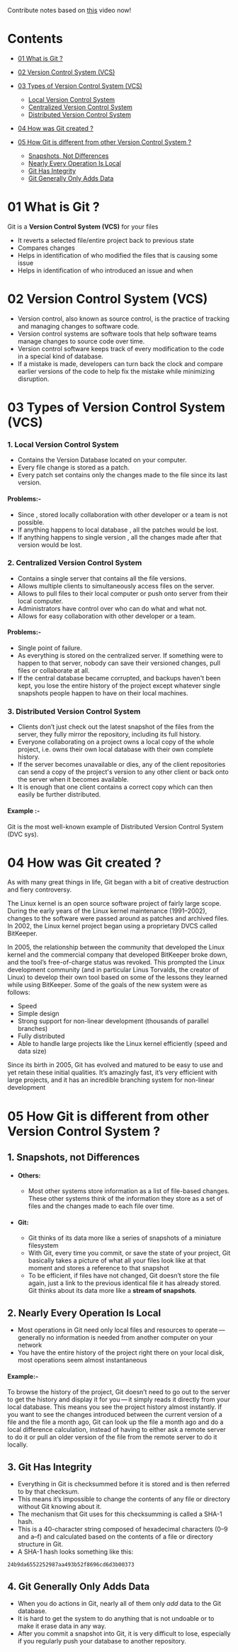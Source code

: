 Contribute notes based on [this](https://www.youtube.com/watch?v=LQ2LTPHeTts&list=PL2kSRH_DmWVajYgFoP-HVKK5VKkzFYyzp&index=1) video now!



# Contents

- [01 What is Git ?](#01-what-is-git-)

- [02 Version Control System (VCS)](#02-version-control-system-vcs)
- [03 Types of Version Control System (VCS)](#03-types-of-version-control-system-vcs)
  - [Local Version Control System](#1-local-version-control-system)
  - [Centralized Version Control System](#2-centralized-version-control-system)
  - [Distributed Version Control System](#3-distributed-version-control-system)
- [04 How was Git created ?](#04-how-was-git-created-)
- [05 How Git is different from other Version Control System ?](#05-how-git-is-different-from-other-version-control-system-)
  - [Snapshots, Not Differences](#1-snapshorts-not-differences)
  - [Nearly Every Operation Is Local](#2-nearly-every-operation-is-local)
  - [Git Has Integrity](#3-git-has-integrity)
  - [Git Generally Only Adds Data](#4-git-generally-only-adds-data)

# 01 What is Git ?

Git is a **Version Control System (VCS)** for your files

- It reverts a selected file/entire project back to previous state
- Compares changes
- Helps in identification of who modified the files that is causing some issue
- Helps in identification of who introduced an issue and when

# 02 Version Control System (VCS)

- Version control, also known as source control, is the practice of tracking and managing changes to software code.
- Version control systems are software tools that help software teams manage changes to source code over time.
- Version control software keeps track of every modification to the code in a special kind of database.
- If a mistake is made, developers can turn back the clock and compare earlier versions of the code to help fix the mistake while minimizing disruption.

# 03 Types of Version Control System (VCS)

### 1. Local Version Control System

- Contains the Version Database located on your computer.
- Every file change is stored as a patch.
- Every patch set contains only the changes made to the file since its last version.

#### Problems:-

- Since , stored locally collaboration with other developer or a team is not possible.
- If anything happens to local database , all the patches would be lost.
- If anything happens to single version , all the changes made after that version would be lost.

### 2. Centralized Version Control System

- Contains a single server that contains all the file versions.
- Allows multiple clients to simultaneously access files on the server.
- Allows to pull files to their local computer or push onto server from their local computer.
- Administrators have control over who can do what and what not.
- Allows for easy collaboration with other developer or a team.

#### Problems:-

- Single point of failure.
- As everything is stored on the centralized server. If something were to happen to that server, nobody can save their versioned changes, pull files or collaborate at all.
- If the central database became corrupted, and backups haven't been kept, you lose the entire history of the project except whatever single snapshots people happen to have on their local machines.

### 3. Distributed Version Control System

- Clients don’t just check out the latest snapshot of the files from the server, they fully mirror the repository, including its full history.
- Everyone collaborating on a project owns a local copy of the whole project, i.e. owns their own local database with their own complete history.
- If the server becomes unavailable or dies, any of the client repositories can send a copy of the project's version to any other client or back onto the server when it becomes available.
- It is enough that one client contains a correct copy which can then easily be further distributed.

#### Example :-

Git is the most well-known example of Distributed Version Control System (DVC sys).

# 04 How was Git created ?

As with many great things in life, Git began with a bit of creative destruction and fiery controversy.

The Linux kernel is an open source software project of fairly large scope. During the early years of the Linux kernel maintenance (1991–2002), changes to the software were passed around as patches and archived files. In 2002, the Linux kernel project began using a proprietary DVCS called BitKeeper.

In 2005, the relationship between the community that developed the Linux kernel and the commercial company that developed BitKeeper broke down, and the tool’s free-of-charge status was revoked. This prompted the Linux development community (and in particular Linus Torvalds, the creator of Linux) to develop their own tool based on some of the lessons they learned while using BitKeeper. Some of the goals of the new system were as follows:

- Speed
- Simple design
- Strong support for non-linear development (thousands of parallel branches)
- Fully distributed
- Able to handle large projects like the Linux kernel efficiently (speed and data size)

Since its birth in 2005, Git has evolved and matured to be easy to use and yet retain these initial qualities. It’s amazingly fast, it’s very efficient with large projects, and it has an incredible branching system for non-linear development

# 05 How Git is different from other Version Control System ?

## 1. Snapshots, not Differences

- #### Others:

  - Most other systems store information as a list of file-based changes. These other systems think of the information they store as a set of files and the changes made to each file over time.

- #### Git:
  - Git thinks of its data more like a series of snapshots of a miniature filesystem
  - With Git, every time you commit, or save the state of your project, Git basically takes a picture of what all your files look like 
    at that moment and stores a reference to that snapshot
  - To be efficient, if files have not changed, Git doesn’t store the file again, just a link to the previous identical file it has already stored. Git thinks about its data more like a **stream of snapshots**.

## 2. Nearly Every Operation Is Local

- Most operations in Git need only local files and resources to operate — generally no information is needed from another computer on your network
- You have the entire history of the project right there on your local disk, most operations seem almost instantaneous

#### Example:-

To browse the history of the project, Git doesn’t need to go out to the server to get the history and display it for you — it simply reads it directly from your local database. This means you see the project history almost instantly. If you want to see the changes introduced between the current version of a file and the file a month ago, Git can look up the file a month ago and do a local difference calculation, instead of having to either ask a remote server to do it or pull an older version of the file from the remote server to do it locally.

## 3. Git Has Integrity

- Everything in Git is checksummed before it is stored and is then referred to by that checksum.
- This means it’s impossible to change the contents of any file or directory without Git knowing about it.
- The mechanism that Git uses for this checksumming is called a SHA-1 hash.
- This is a 40-character string composed of hexadecimal characters (0–9 and a–f) and calculated based on the contents of a file or directory structure in Git.
- A SHA-1 hash looks something like this:

```
24b9da6552252987aa493b52f8696cd6d3b00373
```

## 4. Git Generally Only Adds Data

- When you do actions in Git, nearly all of them only _add_ data to the Git database.
- It is hard to get the system to do anything that is not undoable or to make it erase data in any way.
- After you commit a snapshot into Git, it is very difficult to lose, especially if you regularly push your database to another repository.
